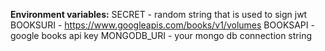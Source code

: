 **Environment variables:**
SECRET - random string that is used to sign jwt
BOOKSURI - https://www.googleapis.com/books/v1/volumes
BOOKSAPI - google books api key
MONGODB_URI - your mongo db connection string
